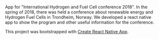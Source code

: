 
App for "International Hydrogen and Fuel Cell conference 2018". In the spring of 2018, there was held a conference about renewable energy and Hydrogen Fuel Cells in Trondheim, Norway. We developed a react native app to show the program and other useful information for the conference.

This project was bootstrapped with [Create React Native App](https://github.com/react-community/create-react-native-app).

